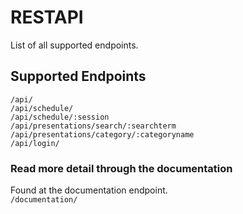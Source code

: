 # RESTAPI
List of all supported endpoints.
## Supported Endpoints
 `/api/`\
 `/api/schedule/`\
 `/api/schedule/:session`\
 `/api/presentations/search/:searchterm`\
 `/api/presentations/category/:categoryname`\
 `/api/login/`

### Read more detail through the documentation
Found at the documentation endpoint. \
`/documentation/`

